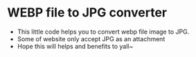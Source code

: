 # WEBP file to JPG converter
- This little code helps you to convert webp file image to JPG.
- Some of website only accept JPG as an attachment
- Hope this will helps and benefits to yall~


